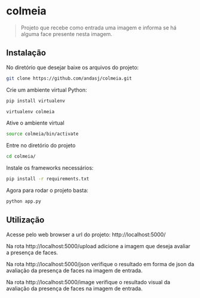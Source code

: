 # colmeia

> Projeto que recebe como entrada uma imagem e informa se há alguma face presente nesta imagem.

## Instalação

No diretório que desejar baixe os arquivos do projeto:

```sh
git clone https://github.com/andasj/colmeia.git
```

Crie um ambiente virtual Python:

```sh
pip install virtualenv
```

```sh
virtualenv colmeia
```

Ative o ambiente virtual

```sh
source colmeia/bin/activate
```

Entre no diretório do projeto

```sh
cd colmeia/
```

Instale os frameworks necessários:

```sh
pip install -r requirements.txt
```

Agora para rodar o projeto basta:

```sh
python app.py
```

## Utilização

Acesse pelo web browser a url do projeto: http://localhost:5000/

Na rota http://localhost:5000/upload adicione a imagem que deseja avaliar a presença de faces.

Na rota http://localhost:5000/json verifique o resultado em forma de json da avaliação da presença de faces na imagem de entrada.

Na rota http://localhost:5000/image verifique o resultado visual da avaliação da presença de faces na imagem de entrada.